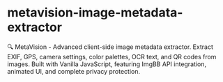# metavision-image-metadata-extractor
🔍 MetaVision - Advanced client-side image metadata extractor. Extract EXIF, GPS, camera settings, color palettes, OCR text, and QR codes from images. Built with Vanilla JavaScript, featuring ImgBB API integration, animated UI, and complete privacy protection.
